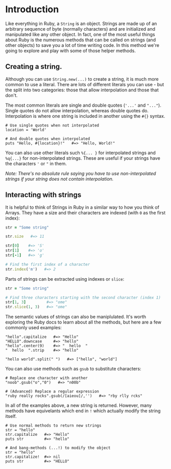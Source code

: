 # Introduction

Like everything in Ruby, a `String` is an object.
Strings are made up of an arbitrary sequence of byte (normally characters) and are initialized and manipulated like any other object.
In fact, one of the most useful things about Ruby is the numerous methods that can be called on strings (and other objects) to save you a lot of time writing code. 
In this method we're going to explore and play with some of those helper methods.

## Creating a string.

Although you can use `String.new(...)` to create a string, it is much more common to use a literal.
There are lots of different literals you can use - but the split into two categories: those that allow interpolation and those that don't.

The most common literals are single and double quotes (`'...'` and `"..."`). 
Single quotes do not allow interpolation, whereas double quotes do. 
Interpolation is where one string is included in another using the `#{}` syntax.

```
# Use single quotes when not interpolated
location = 'World'

# And double quotes when interpolated
puts "Hello, #{location}!"   #=> "Hello, World!"
```

You can also use other literals such `%{... }` for interpolated strings and `%q{...}` for non-interpolated strings.
These are useful if your strings have the characters `'` or `"` in them.

_Note: There's no absolute rule saying you have to use non-interpolated strings if your string does not contain interpolation._

## Interacting with strings

It is helpful to think of Strings in Ruby in a similar way to how you think of Arrays.
They have a size and their characters are indexed (with `0` as the first index):

```ruby
str = "Some string"

str.size   #=> 11

str[0]    #=> 'S'
str[1]    #=> 'o'
str[-1]   #=> 'g'

# Find the first index of a character
str.index('m')   #=> 2
```

Parts of strings can be extracted using indexes or `slice`:
```ruby
str = "Some string"

# Find three characters starting with the second character (index 1)
str[1, 3]         #=> "ome"
str.slice(1, 3)   #=> "ome"
```

The semantic values of strings can also be maniplulated.
It's worth exploring the Ruby docs to learn about all the methods, but here are a few commonly used examples:
```
"hello".capitalize   #=> "Hello"
"HELLO".downcase     #=> "hello"
"hello".center(9)    #=> "  hello  "
"  hello  ".strip    #=> "hello"

"hello world".split(" ")   #=> ["hello", "world"]
```

You can also use methods such as `gsub` to substitute characters:
```
# Replace one character with another
"noob".gsub("o","0")   #=> "n00b"

# (Advanced) Replace a regular expression
"ruby really rocks".gsub(/[aieou]/,'')   #=> "rby rlly rcks"
```

In all of the examples above, a new string is returned.
However, many methods have equivelants which end in `!` which actually modify the string itself.

```
# Use normal methods to return new strings
str = "hello"
str.capitalize   #=> "Hello"
puts str         #=> "hello"

# And bang-methods (...!) to modify the object
str = "hello"
str.capitalize!  #=> nil
puts str         #=> "HELLO"
```
